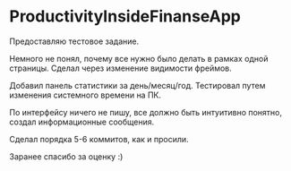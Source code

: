 # ProductivityInsideFinanseApp


Предоставляю тестовое задание.

Немного не понял, почему все нужно было делать в рамках одной страницы. Сделал через изменение видимости фреймов.

Добавил панель статистики за день/месяц/год. Тестировал путем изменения системного времени на ПК.

По интерфейсу ничего не пишу, все должно быть интуитивно понятно, создал информационные сообщения.

Сделал порядка 5-6 коммитов, как и просили.

Заранее спасибо за оценку :) 